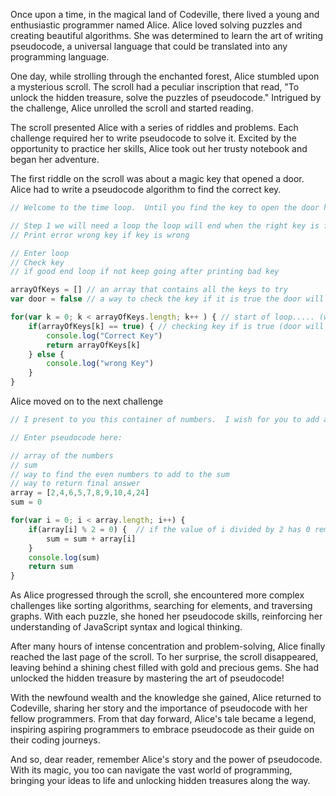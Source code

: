 Once upon a time, in the magical land of Codeville, there lived a young and enthusiastic programmer named Alice. Alice loved solving puzzles and creating beautiful algorithms. She was determined to learn the art of writing pseudocode, a universal language that could be translated into any programming language.

One day, while strolling through the enchanted forest, Alice stumbled upon a mysterious scroll. The scroll had a peculiar inscription that read, "To unlock the hidden treasure, solve the puzzles of pseudocode." Intrigued by the challenge, Alice unrolled the scroll and started reading.

The scroll presented Alice with a series of riddles and problems. Each challenge required her to write pseudocode to solve it. Excited by the opportunity to practice her skills, Alice took out her trusty notebook and began her adventure.

The first riddle on the scroll was about a magic key that opened a door. Alice had to write a pseudocode algorithm to find the correct key.

```javascript
// Welcome to the time loop.  Until you find the key to open the door here you shall remain. I leave you with this knowledge that should you try the wrong key the door will tell you, should you find the right key the time loop will be broken and allow you to return to your journey

// Step 1 we will need a loop the loop will end when the right key is found
// Print error wrong key if key is wrong

// Enter loop
// Check key
// if good end loop if not keep going after printing bad key

arrayOfKeys = [] // an array that contains all the keys to try
var door = false // a way to check the key if it is true the door will open

for(var k = 0; k < arrayOfKeys.length; k++ ) { // start of loop..... (where to start where to end how to move)
    if(arrayOfKeys[k] == true) { // checking key if is true (door will open) then follow instructions
        console.log("Correct Key")
        return arrayOfKeys[k]
    } else {
        console.log("wrong Key")
    }
}

```

Alice moved on to the next challenge

```javascript
// I present to you this container of numbers.  I wish for you to add all the numbers that are even together and enter the final answer into the keypad

// Enter pseudocode here:

// array of the numbers
// sum
// way to find the even numbers to add to the sum
// way to return final answer
array = [2,4,6,5,7,8,9,10,4,24]
sum = 0

for(var i = 0; i < array.length; i++) {
    if(array[i] % 2 = 0) {  // if the value of i divided by 2 has 0 remainders then it is even
        sum = sum + array[i]
    }
    console.log(sum)
    return sum
}

```

As Alice progressed through the scroll, she encountered more complex challenges like sorting algorithms, searching for elements, and traversing graphs. With each puzzle, she honed her pseudocode skills, reinforcing her understanding of JavaScript syntax and logical thinking.

After many hours of intense concentration and problem-solving, Alice finally reached the last page of the scroll. To her surprise, the scroll disappeared, leaving behind a shining chest filled with gold and precious gems. She had unlocked the hidden treasure by mastering the art of pseudocode!

With the newfound wealth and the knowledge she gained, Alice returned to Codeville, sharing her story and the importance of pseudocode with her fellow programmers. From that day forward, Alice's tale became a legend, inspiring aspiring programmers to embrace pseudocode as their guide on their coding journeys.

And so, dear reader, remember Alice's story and the power of pseudocode. With its magic, you too can navigate the vast world of programming, bringing your ideas to life and unlocking hidden treasures along the way.